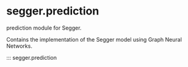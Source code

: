 # segger.prediction

prediction module for Segger.

Contains the implementation of the Segger model using Graph Neural Networks.



::: segger.prediction





